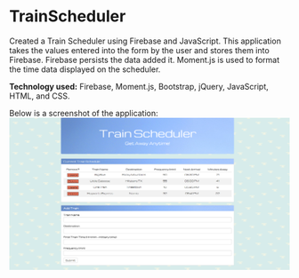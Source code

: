 # TrainScheduler
Created a Train Scheduler using Firebase and JavaScript. This application takes the values entered into the form by the user and stores them into Firebase. Firebase persists the data added it. Moment.js is used to format the time data displayed on the scheduler.

**Technology used:** Firebase, Moment.js, Bootstrap, jQuery, JavaScript, HTML, and CSS.

Below is a screenshot of the application:
![Screenshot of Train Scheduler](assets/images/trainscheduler.PNG)